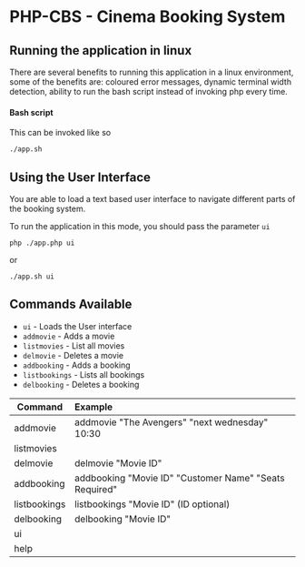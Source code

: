 # PHP-CBS - Cinema Booking System

## Running the application in linux

There are several benefits to running this application in a 
linux environment, some of the benefits are: coloured error
 messages, dynamic terminal width detection, ability to run
 the bash script instead of invoking php every time.
 
#### Bash script

This can be invoked like so
```
./app.sh
```

## Using the User Interface


You are able to load a text based user interface to navigate
different parts of the booking system.

To run the application in this mode, you should pass the parameter `ui`

```
php ./app.php ui
```
or

```
./app.sh ui
```

## Commands Available

 - `ui` - Loads the User interface
 - `addmovie` - Adds a movie
 - `listmovies` - List all movies
 - `delmovie` - Deletes a movie
 - `addbooking` - Adds a booking
 - `listbookings` - Lists all bookings
 - `delbooking` - Deletes a booking
 
 
 
 | Command | Example |
 | --- | :--- |
 | addmovie | addmovie "The Avengers" "next wednesday" 10:30 |
 | listmovies | |
 | delmovie | delmovie "Movie ID" |
 | addbooking | addbooking "Movie ID" "Customer Name" "Seats Required" |
 | listbookings | listbookings "Movie ID" (ID optional) |
 | delbooking | delbooking "Movie ID" |
 | ui | |
 | help | |